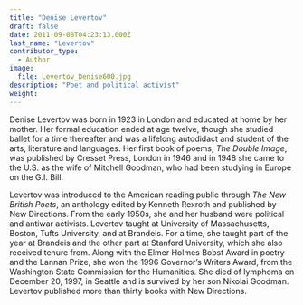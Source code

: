 ```yaml
---
title: "Denise Levertov"
draft: false
date: 2011-09-08T04:23:13.000Z
last_name: "Levertov"
contributor_type:
  - Author
image:
  file: Levertov_Denise600.jpg
description: "Poet and political activist"
weight:
---
```


Denise Levertov was born in 1923 in London and educated at home by her mother. Her formal education ended at age twelve, though she studied ballet for a time thereafter and was a lifelong autodidact and student of the arts, literature and languages. Her first book of poems, _The Double Image_, was published by Cresset Press, London in 1946 and in 1948 she came to the U.S. as the wife of Mitchell Goodman, who had been studying in Europe on the G.I. Bill. 

Levertov was introduced to the American reading public through _The New British Poets_, an anthology edited by Kenneth Rexroth and published by New Directions. From the early 1950s, she and her husband were political and antiwar activists. Levertov taught at University of Massachusetts, Boston, Tufts University, and at Brandeis. For a time, she taught part of the year at Brandeis and the other part at Stanford University, which she also received tenure from. Along with the Elmer Holmes Bobst Award in poetry and the Lannan Prize, she won the 1996 Governor’s Writers Award, from the Washington State Commission for the Humanities. She died of lymphoma on December 20, 1997, in Seattle and is survived by her son Nikolai Goodman. Levertov published more than thirty books with New Directions.

